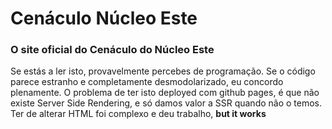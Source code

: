 # Cenáculo Núcleo Este

### O site oficial do Cenáculo do Núcleo Este

Se estás a ler isto, provavelmente percebes de programação. Se o código parece estranho e completamente desmodolarizado, eu concordo plenamente. O problema de ter isto deployed com github pages, é que não existe Server Side Rendering, e só damos valor a SSR quando não o temos. Ter de alterar HTML foi complexo e deu trabalho, **but it works**


